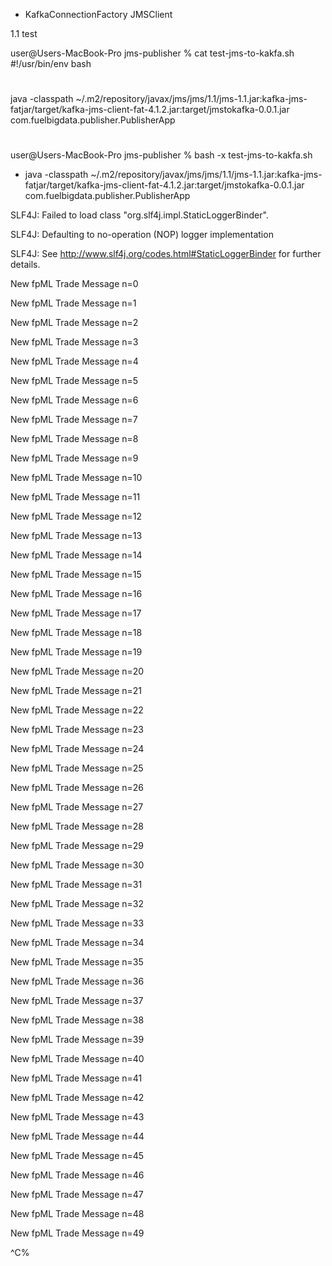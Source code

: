

 - KafkaConnectionFactory JMSClient

 1.1 test 

   user@Users-MacBook-Pro jms-publisher % cat test-jms-to-kakfa.sh 
   #!/usr/bin/env bash
   #
   java -classpath ~/.m2/repository/javax/jms/jms/1.1/jms-1.1.jar:kafka-jms-fatjar/target/kafka-jms-client-fat-4.1.2.jar:target/jmstokafka-0.0.1.jar com.fuelbigdata.publisher.PublisherApp
   #
   user@Users-MacBook-Pro jms-publisher % bash -x test-jms-to-kakfa.sh
    
   + java -classpath ~/.m2/repository/javax/jms/jms/1.1/jms-1.1.jar:kafka-jms-fatjar/target/kafka-jms-client-fat-4.1.2.jar:target/jmstokafka-0.0.1.jar com.fuelbigdata.publisher.PublisherApp
   
   SLF4J: Failed to load class "org.slf4j.impl.StaticLoggerBinder".
   
   SLF4J: Defaulting to no-operation (NOP) logger implementation
   
   SLF4J: See http://www.slf4j.org/codes.html#StaticLoggerBinder for further details.
   
   New fpML Trade Message n=0
   
   New fpML Trade Message n=1
   
   New fpML Trade Message n=2
   
   New fpML Trade Message n=3
   
   New fpML Trade Message n=4
   
   New fpML Trade Message n=5
   
   New fpML Trade Message n=6
   
   New fpML Trade Message n=7
   
   New fpML Trade Message n=8
   
   New fpML Trade Message n=9
   
   New fpML Trade Message n=10
   
   New fpML Trade Message n=11
   
   New fpML Trade Message n=12
   
   New fpML Trade Message n=13
   
   New fpML Trade Message n=14
   
   New fpML Trade Message n=15
   
   New fpML Trade Message n=16
   
   New fpML Trade Message n=17
   
   New fpML Trade Message n=18
   
   New fpML Trade Message n=19
   
   New fpML Trade Message n=20
   
   New fpML Trade Message n=21
   
   New fpML Trade Message n=22
   
   New fpML Trade Message n=23
   
   New fpML Trade Message n=24
   
   New fpML Trade Message n=25
   
   New fpML Trade Message n=26
   
   New fpML Trade Message n=27
   
   New fpML Trade Message n=28
   
   New fpML Trade Message n=29
   
   New fpML Trade Message n=30
   
   New fpML Trade Message n=31
   
   New fpML Trade Message n=32
   
   New fpML Trade Message n=33
   
   New fpML Trade Message n=34
   
   New fpML Trade Message n=35
   
   New fpML Trade Message n=36
   
   New fpML Trade Message n=37
   
   New fpML Trade Message n=38
   
   New fpML Trade Message n=39
   
   New fpML Trade Message n=40
   
   New fpML Trade Message n=41
   
   New fpML Trade Message n=42
   
   New fpML Trade Message n=43
   
   New fpML Trade Message n=44
   
   New fpML Trade Message n=45
   
   New fpML Trade Message n=46
   
   New fpML Trade Message n=47
   
   New fpML Trade Message n=48
   
   New fpML Trade Message n=49
   
   ^C%                                                                                                                                                                                                                                                                   
